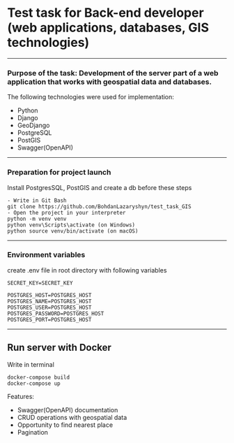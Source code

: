 # Test task for Back-end developer (web applications, databases, GIS technologies)
***
### Purpose of the task: Development of the server part of a web application that works with geospatial data and databases.
The following technologies were used for implementation:
- Python
- Django
- GeoDjango
- PostgreSQL
- PostGIS
- Swagger(OpenAPI)
***
### Preparation for project launch
Install PostgresSQL, PostGIS and create a db before these steps
```
- Write in Git Bash
git clone https://github.com/BohdanLazaryshyn/test_task_GIS
- Open the project in your interpreter
python -m venv venv
python venv\Scripts\activate (on Windows)
python source venv/bin/activate (on macOS)
```
***
### Environment variables
create .env file in root directory with following variables
```
SECRET_KEY=SECRET_KEY

POSTGRES_HOST=POSTGRES_HOST
POSTGRES_NAME=POSTGRES_HOST
POSTGRES_USER=POSTGRES_HOST
POSTGRES_PASSWORD=POSTGRES_HOST
POSTGRES_PORT=POSTGRES_HOST
```
***
## Run server with Docker
Write in terminal
```
docker-compose build
docker-compose up
```
Features:
- Swagger(OpenAPI) documentation
- CRUD operations with geospatial data
- Opportunity to find nearest place
- Pagination
